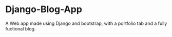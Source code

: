 # Django-Blog-App

A Web app made using Django and bootstrap, with a portfolio tab and a fully fuctional blog.
